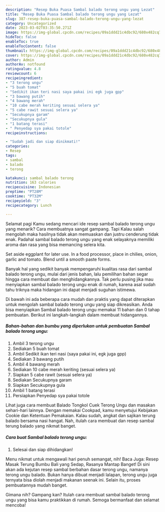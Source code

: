 ```yaml
---
description: "Resep Buka Puasa Sambal balado terong ungu yang Lezat"
title: "Resep Buka Puasa Sambal balado terong ungu yang Lezat"
slug: 387-resep-buka-puasa-sambal-balado-terong-ungu-yang-lezat
category: Uncategorized
date: 2023-03-02T03:35:50.271Z
image: https://img-global.cpcdn.com/recipes/09a1ddd21c4dbc92/680x482cq70/sambal-balado-terong-ungu-foto-resep-utama.jpg
hideToc: false
enableToc: true
enableTocContent: false
thumbnail: https://img-global.cpcdn.com/recipes/09a1ddd21c4dbc92/680x482cq70/sambal-balado-terong-ungu-foto-resep-utama.jpg
cover: https://img-global.cpcdn.com/recipes/09a1ddd21c4dbc92/680x482cq70/sambal-balado-terong-ungu-foto-resep-utama.jpg
author: Admin
authorAv: notfound
ratingvalue: 4.8
reviewcount: 6
recipeingredient:
- "3 terong ungu"
- "5 buah tomat"
- "Sedikit ikan teri nasi saya pakai ini egk juga gpp"
- "3 bawang putih"
- "4 bawang merah"
- "10 cabe merah keriting sesuai selera ya"
- "5 cabe rawit sesuai selera ya"
- "Secukupnya garam"
- "Secukupnya gula"
- "1 batang terasi"
- " Penyedap sya pakai totole"
recipeinstructions:

- "Sudah jadi dan siap dinikmati!"
categories:
- Resep
tags:
- sambal
- balado
- terong

katakunci: sambal balado terong 
nutrition: 163 calories
recipecuisine: Indonesian
preptime: "PT28M"
cooktime: "PT32M"
recipeyield: "3"
recipecategory: Lunch

---
```



Selamat pagi Kamu sedang mencari ide resep sambal balado terong ungu yang menarik? Cara membuatnya sangat gampang. Tapi Kalau salah mengolah maka hasilnya tidak akan memuaskan dan justru cenderung tidak enak. Padahal sambal balado terong ungu yang enak selayaknya memiliki aroma dan rasa yang bisa memancing selera kita.


Set aside eggplant for later use. In a food processor, place in chilies, onion, garlic and tomato. Blend until a smooth paste forms.

Banyak hal yang sedikit banyak mempengaruhi kualitas rasa dari sambal balado terong ungu, mulai dari jenis bahan, lalu pemilihan bahan segar hingga cara membuat dan menghidangkannya. Tak perlu pusing jika mau menyiapkan sambal balado terong ungu enak di rumah, karena asal sudah tahu triknya maka hidangan ini dapat menjadi suguhan istimewa.


Di bawah ini ada beberapa cara mudah dan praktis yang dapat diterapkan untuk mengolah sambal balado terong ungu yang siap dikreasikan. Anda bisa menyiapkan Sambal balado terong ungu memakai 11 bahan dan 0 tahap pembuatan. Berikut ini langkah-langkah dalam membuat hidangannya.

<!--inarticleads1-->

##### Bahan-bahan dan bumbu yang diperlukan untuk pembuatan Sambal balado terong ungu:

1. Ambil 3 terong ungu
1. Sediakan 5 buah tomat
1. Ambil Sedikit ikan teri nasi (saya pakai ini, egk juga gpp)
1. Sediakan 3 bawang putih
1. Ambil 4 bawang merah
1. Sediakan 10 cabe merah keriting (sesuai selera ya)
1. Siapkan 5 cabe rawit (sesuai selera ya)
1. Sediakan Secukupnya garam
1. Siapkan Secukupnya gula
1. Ambil 1 batang terasi
1. Persiapkan  Penyedap sya pakai totole


Lihat juga cara membuat Balado Tongkol Cuek Terong Ungu dan masakan sehari-hari lainnya. Dengan memakai Cookpad, kamu menyetujui Kebijakan Cookie dan Ketentuan Pemakaian. Kalau sudah, angkat dan sajikan terung balado bersama nasi hangat. Nah, itulah cara membuat dan resep sambal terung balado yang nikmat banget. 

<!--inarticleads2-->

##### Cara buat Sambal balado terong ungu:


1. Selesai dan siap dihidangkan!

Menu nikmat untuk mengawali hari penuh semangat, nih! Baca Juga: Resep Masak Terung Bumbu Bali yang Sedap, Rasanya Mantap Banget! Di sini akan ada kejutan resep sambal berbahan dasar terong ungu, namanya terong ungu balado. Bukan hanya dibuat menjadi lalapan, terong ungu juga ternyata bisa diolah menjadi makanan seenak ini. Selain itu, proses pembuatannya mudah banget. 

Gimana nih? Gampang kan? Itulah cara membuat sambal balado terong ungu yang bisa kamu praktikkan di rumah. Semoga bermanfaat dan selamat mencoba!
